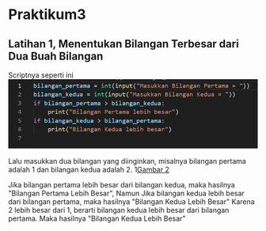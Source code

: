 # Praktikum3

## Latihan 1, Menentukan Bilangan Terbesar dari Dua Buah Bilangan

Scriptnya seperti ini
![Gambar 1](gambar/ss1.png)

Lalu masukkan dua bilangan yang diinginkan, misalnya bilangan pertama adalah 1 dan bilangan kedua adalah 2.
1[Gambar 2](gambar/ss2.png)


Jika bilangan pertama lebih besar dari bilangan kedua, maka hasilnya "Bilangan Pertama Lebih Besar", Namun Jika bilangan kedua lebih besar dari bilangan pertama, maka hasilnya "Bilangan Kedua Lebih Besar"
Karena 2 lebih besar dari 1, berarti bilangan kedua lebih besar dari bilangan pertama. Maka hasilnya "Bilangan Kedua Lebih Besar"